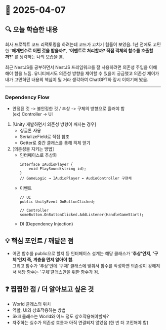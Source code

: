 # 📅 2025-04-07

## 🔍 오늘 학습한 내용
회사 프로젝트 코드 리팩토링을 하려는데 코드가 고치기 힘들어 보였음. 1년 전에도 고민한 **'매개변수로 어떤 것을 받을까?', '이벤트로 처리할까? 직접 객체의 함수를 호출할까?'** 를 생각하는 나의 모습을 봄.  

최근 NestJS를 공부하면서 NestJS 프레임워크를 잘 사용하려면 의존성 주입을 이해해야 함을 느낌. 유니티에서도 의존성 방향을 제어할 수 있을지 궁금했고 의존성 제어가 내가 고민하던 내용의 핵심이 될 거라 생각하여  ChatGPT와 잠시 이야기해 봤음.

---
### Dependency Flow
- 안정된 것 -> 불안정한 것 / 추상 -> 구체의 방향으로 흘러야 함  
  (ex) Controller -> UI  
1. [Unity 개발하면서 의존성 방향이 깨지는 경우]  
    - 싱글톤 사용  
    - SerializeField로 직접 참조
    - Getter로 중간 클래스를 통해 객체 얻기
2. [의존성을 지키는 방법]
    - 인터페이스로 추상화  
        ```
        interface IAudioPlayer {
            void PlaySound(string id);
        }
        // GameLogic → IAudioPlayer ← AudioController 구현체
        ```
    - 이벤트
        ```
        // UI
        public UnityEvent OnButtonClicked;

        // Controller
        someButton.OnButtonClicked.AddListener(HandleGameStart);
        ```
    - DI (Dependency Injection)
## 💡 핵심 포인트 / 깨달은 점
- 어떤 함수를 public으로 할지 등 인터페이스 설계는 해당 클래스가 **'추상'인지, '구체'인지 즉, 계층을 먼저 알아야 함.**   
그리고 함수가 '추상'인데 '구체' 클래스에 맞춰서 함수를 작성하면 의존성이 강해져서 해당 함수는 '구체'클래스만을 위한 함수가 됨.

## ❓ 찝찝한 점 / 더 알아보고 싶은 것
- World 클래스의 위치
- 역할, UI와 상호작용하는 방법
- Skill 클래스는 World와 어느 정도 상호작용해야할까?
- 자주하는 실수가 의존성 흐름과 아직 연결되지 않았음 (한 번 더 고민해야 함)
